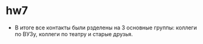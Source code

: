 # hw7
* В итоге все контакты были рзделены на 3 основные группы: коллеги по ВУЗу, коллеги по театру и старые друзья. 
